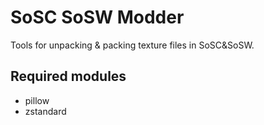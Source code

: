 # SoSC SoSW Modder
Tools for unpacking & packing texture files in SoSC&SoSW.

## Required modules
- pillow
- zstandard